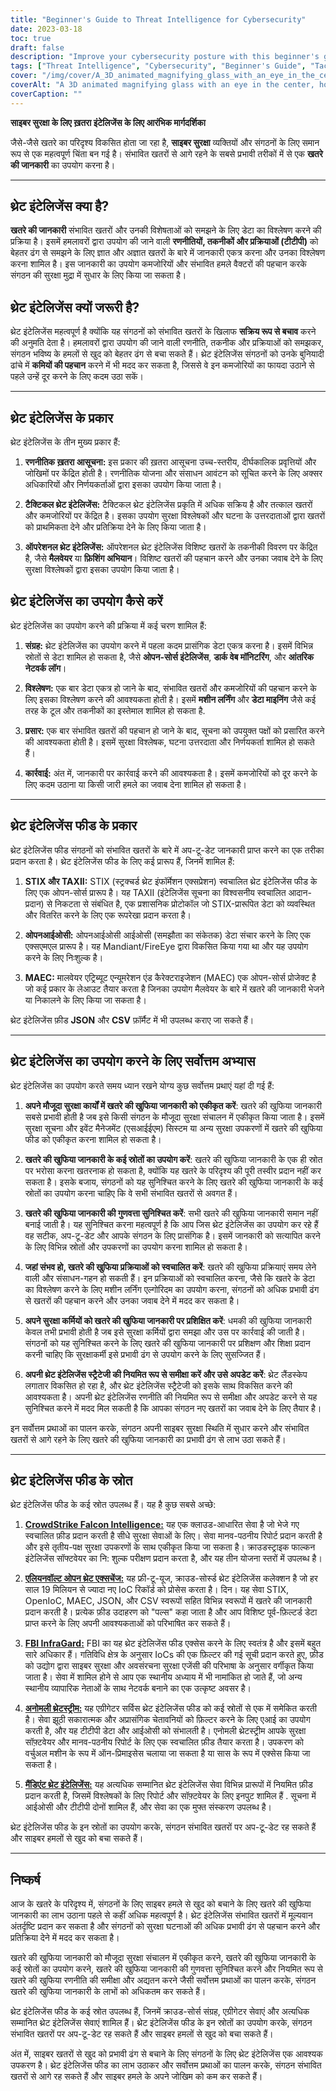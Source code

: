```yaml
---
title: "Beginner's Guide to Threat Intelligence for Cybersecurity"
date: 2023-03-18
toc: true
draft: false
description: "Improve your cybersecurity posture with this beginner's guide to threat intelligence and its importance."
tags: ["Threat Intelligence", "Cybersecurity", "Beginner's Guide", "Tactics", "Techniques", "Procedures", "Data Analysis", "Vulnerabilities", "Security Operations", "Machine Learning", "Data Mining", "Decision-Making", "Automation", "Community", "Dark Web Monitoring", "Internal Network Logs", "Incident Response", "Phishing Campaigns", "Malware", "Strategic Planning"]
cover: "/img/cover/A_3D_animated_magnifying_glass_with_an_eye_in_the_center.png"
coverAlt: "A 3D animated magnifying glass with an eye in the center, hovering over a binary code background."
coverCaption: ""
---
```

 **साइबर सुरक्षा के लिए ख़तरा इंटेलिजेंस के लिए आरंभिक मार्गदर्शिका**  जैसे-जैसे खतरे का परिदृश्य विकसित होता जा रहा है, **साइबर सुरक्षा** व्यक्तियों और संगठनों के लिए समान रूप से एक महत्वपूर्ण चिंता बन गई है। संभावित खतरों से आगे रहने के सबसे प्रभावी तरीकों में से एक **खतरे की जानकारी** का उपयोग करना है।  _____  ## थ्रेट इंटेलिजेंस क्या है?  **खतरे की जानकारी** संभावित खतरों और उनकी विशेषताओं को समझने के लिए डेटा का विश्लेषण करने की प्रक्रिया है। इसमें हमलावरों द्वारा उपयोग की जाने वाली **रणनीतियों, तकनीकों और प्रक्रियाओं (टीटीपी)** को बेहतर ढंग से समझने के लिए ज्ञात और अज्ञात खतरों के बारे में जानकारी एकत्र करना और उनका विश्लेषण करना शामिल है। इस जानकारी का उपयोग कमजोरियों और संभावित हमले वैक्टरों की पहचान करके संगठन की सुरक्षा मुद्रा में सुधार के लिए किया जा सकता है।  ## थ्रेट इंटेलिजेंस क्यों जरूरी है?  थ्रेट इंटेलिजेंस महत्वपूर्ण है क्योंकि यह संगठनों को संभावित खतरों के खिलाफ **सक्रिय रूप से बचाव** करने की अनुमति देता है। हमलावरों द्वारा उपयोग की जाने वाली रणनीति, तकनीक और प्रक्रियाओं को समझकर, संगठन भविष्य के हमलों से खुद को बेहतर ढंग से बचा सकते हैं। थ्रेट इंटेलिजेंस संगठनों को उनके बुनियादी ढांचे में **कमियों की पहचान** करने में भी मदद कर सकता है, जिससे वे इन कमजोरियों का फायदा उठाने से पहले उन्हें दूर करने के लिए कदम उठा सकें।  _____  ## थ्रेट इंटेलिजेंस के प्रकार  थ्रेट इंटेलिजेंस के तीन मुख्य प्रकार हैं:  1. **रणनीतिक ख़तरा आसूचना:** इस प्रकार की ख़तरा आसूचना उच्च-स्तरीय, दीर्घकालिक प्रवृत्तियों और जोखिमों पर केंद्रित होती है। रणनीतिक योजना और संसाधन आवंटन को सूचित करने के लिए अक्सर अधिकारियों और निर्णयकर्ताओं द्वारा इसका उपयोग किया जाता है।  2. **टैक्टिकल थ्रेट इंटेलिजेंस:** टैक्टिकल थ्रेट इंटेलिजेंस प्रकृति में अधिक सक्रिय है और तत्काल खतरों और कमजोरियों पर केंद्रित है। इसका उपयोग सुरक्षा विश्लेषकों और घटना के उत्तरदाताओं द्वारा खतरों को प्राथमिकता देने और प्रतिक्रिया देने के लिए किया जाता है।  3. **ऑपरेशनल थ्रेट इंटेलिजेंस:** ऑपरेशनल थ्रेट इंटेलिजेंस विशिष्ट खतरों के तकनीकी विवरण पर केंद्रित है, जैसे **मैलवेयर** या **फ़िशिंग अभियान**। विशिष्ट खतरों की पहचान करने और उनका जवाब देने के लिए सुरक्षा विश्लेषकों द्वारा इसका उपयोग किया जाता है।  ## थ्रेट इंटेलिजेंस का उपयोग कैसे करें  थ्रेट इंटेलिजेंस का उपयोग करने की प्रक्रिया में कई चरण शामिल हैं:  1. **संग्रह:** थ्रेट इंटेलिजेंस का उपयोग करने में पहला कदम प्रासंगिक डेटा एकत्र करना है। इसमें विभिन्न स्रोतों से डेटा शामिल हो सकता है, जैसे **ओपन-सोर्स इंटेलिजेंस**, **डार्क वेब मॉनिटरिंग**, और **आंतरिक नेटवर्क लॉग**।  2. **विश्लेषण:** एक बार डेटा एकत्र हो जाने के बाद, संभावित खतरों और कमजोरियों की पहचान करने के लिए इसका विश्लेषण करने की आवश्यकता होती है। इसमें **मशीन लर्निंग** और **डेटा माइनिंग** जैसे कई तरह के टूल और तकनीकों का इस्तेमाल शामिल हो सकता है.  3. **प्रसार:** एक बार संभावित खतरों की पहचान हो जाने के बाद, सूचना को उपयुक्त पक्षों को प्रसारित करने की आवश्यकता होती है। इसमें सुरक्षा विश्लेषक, घटना उत्तरदाता और निर्णयकर्ता शामिल हो सकते हैं।  4. **कार्रवाई:** अंत में, जानकारी पर कार्रवाई करने की आवश्यकता है। इसमें कमजोरियों को दूर करने के लिए कदम उठाना या किसी जारी हमले का जवाब देना शामिल हो सकता है।  _____  ## थ्रेट इंटेलिजेंस फीड के प्रकार  थ्रेट इंटेलिजेंस फीड संगठनों को संभावित खतरों के बारे में अप-टू-डेट जानकारी प्राप्त करने का एक तरीका प्रदान करता है। थ्रेट इंटेलिजेंस फीड के लिए कई प्रारूप हैं, जिनमें शामिल हैं:  1. **STIX और TAXII:** STIX (स्ट्रक्चर्ड थ्रेट इंफॉर्मेशन एक्सप्रेशन) स्वचालित थ्रेट इंटेलिजेंस फीड के लिए एक ओपन-सोर्स प्रारूप है। यह TAXII (इंटेलिजेंस सूचना का विश्वसनीय स्वचालित आदान-प्रदान) से निकटता से संबंधित है, एक प्रशासनिक प्रोटोकॉल जो STIX-प्रारूपित डेटा को व्यवस्थित और वितरित करने के लिए एक रूपरेखा प्रदान करता है।  2. **ओपनआईओसी:** ओपनआईओसी आईओसी (समझौता का संकेतक) डेटा संचार करने के लिए एक एक्सएमएल प्रारूप है। यह Mandiant/FireEye द्वारा विकसित किया गया था और यह उपयोग करने के लिए निःशुल्क है।  3. **MAEC:** मालवेयर एट्रिब्यूट एन्यूमरेशन एंड कैरेक्टराइजेशन (MAEC) एक ओपन-सोर्स प्रोजेक्ट है जो कई प्रकार के लेआउट तैयार करता है जिनका उपयोग मैलवेयर के बारे में खतरे की जानकारी भेजने या निकालने के लिए किया जा सकता है।  थ्रेट इंटेलिजेंस फ़ीड **JSON** और **CSV** फ़ॉर्मैट में भी उपलब्ध कराए जा सकते हैं।  _____  ## थ्रेट इंटेलिजेंस का उपयोग करने के लिए सर्वोत्तम अभ्यास  थ्रेट इंटेलिजेंस का उपयोग करते समय ध्यान रखने योग्य कुछ सर्वोत्तम प्रथाएं यहां दी गई हैं:  1. **अपने मौजूदा सुरक्षा कार्यों में खतरे की खुफिया जानकारी को एकीकृत करें**: खतरे की खुफिया जानकारी सबसे प्रभावी होती है जब इसे किसी संगठन के मौजूदा सुरक्षा संचालन में एकीकृत किया जाता है। इसमें सुरक्षा सूचना और इवेंट मैनेजमेंट (एसआईईएम) सिस्टम या अन्य सुरक्षा उपकरणों में खतरे की खुफिया फीड को एकीकृत करना शामिल हो सकता है।  2. **खतरे की खुफिया जानकारी के कई स्रोतों का उपयोग करें**: खतरे की खुफिया जानकारी के एक ही स्रोत पर भरोसा करना खतरनाक हो सकता है, क्योंकि यह खतरे के परिदृश्य की पूरी तस्वीर प्रदान नहीं कर सकता है। इसके बजाय, संगठनों को यह सुनिश्चित करने के लिए खतरे की खुफिया जानकारी के कई स्रोतों का उपयोग करना चाहिए कि वे सभी संभावित खतरों से अवगत हैं।  3. **खतरे की खुफिया जानकारी की गुणवत्ता सुनिश्चित करें**: सभी खतरे की खुफिया जानकारी समान नहीं बनाई जाती है। यह सुनिश्चित करना महत्वपूर्ण है कि आप जिस थ्रेट इंटेलिजेंस का उपयोग कर रहे हैं वह सटीक, अप-टू-डेट और आपके संगठन के लिए प्रासंगिक है। इसमें जानकारी को सत्यापित करने के लिए विभिन्न स्रोतों और उपकरणों का उपयोग करना शामिल हो सकता है।  4. **जहां संभव हो, खतरे की खुफिया प्रक्रियाओं को स्वचालित करें**: खतरे की खुफिया प्रक्रियाएं समय लेने वाली और संसाधन-गहन हो सकती हैं। इन प्रक्रियाओं को स्वचालित करना, जैसे कि खतरे के डेटा का विश्लेषण करने के लिए मशीन लर्निंग एल्गोरिदम का उपयोग करना, संगठनों को अधिक प्रभावी ढंग से खतरों की पहचान करने और उनका जवाब देने में मदद कर सकता है।  5. **अपने सुरक्षा कर्मियों को खतरे की खुफिया जानकारी पर प्रशिक्षित करें**: धमकी की खुफिया जानकारी केवल तभी प्रभावी होती है जब इसे सुरक्षा कर्मियों द्वारा समझा और उस पर कार्रवाई की जाती है। संगठनों को यह सुनिश्चित करने के लिए खतरे की खुफिया जानकारी पर प्रशिक्षण और शिक्षा प्रदान करनी चाहिए कि सुरक्षाकर्मी इसे प्रभावी ढंग से उपयोग करने के लिए सुसज्जित हैं।  6. **अपनी थ्रेट इंटेलिजेंस स्ट्रैटेजी की नियमित रूप से समीक्षा करें और उसे अपडेट करें**: थ्रेट लैंडस्केप लगातार विकसित हो रहा है, और थ्रेट इंटेलिजेंस स्ट्रैटेजी को इसके साथ विकसित करने की आवश्यकता है। अपनी थ्रेट इंटेलिजेंस रणनीति की नियमित रूप से समीक्षा और अपडेट करने से यह सुनिश्चित करने में मदद मिल सकती है कि आपका संगठन नए खतरों का जवाब देने के लिए तैयार है।  इन सर्वोत्तम प्रथाओं का पालन करके, संगठन अपनी साइबर सुरक्षा स्थिति में सुधार करने और संभावित खतरों से आगे रहने के लिए खतरे की खुफिया जानकारी का प्रभावी ढंग से लाभ उठा सकते हैं।  _____  ## थ्रेट इंटेलिजेंस फीड के स्रोत  थ्रेट इंटेलिजेंस फीड के कई स्रोत उपलब्ध हैं। यह है कुछ सबसे अच्छे:  1. [**CrowdStrike Falcon Intelligence:**](https://www.crowdstrike.com/products/threat-intelligence/falcon-intelligence-automated-intelligence/) यह एक क्लाउड-आधारित सेवा है जो भेजे गए स्वचालित फ़ीड प्रदान करती है सीधे सुरक्षा सेवाओं के लिए। सेवा मानव-पठनीय रिपोर्ट प्रदान करती है और इसे तृतीय-पक्ष सुरक्षा उपकरणों के साथ एकीकृत किया जा सकता है। क्राउडस्ट्राइक फाल्कन इंटेलिजेंस सॉफ्टवेयर का नि: शुल्क परीक्षण प्रदान करता है, और यह तीन योजना स्तरों में उपलब्ध है।  2. [**एलियनवॉल्ट ओपन थ्रेट एक्सचेंज:**](https://otx.alienvault.com/) यह फ्री-टू-यूज, क्राउड-सोर्स्ड थ्रेट इंटेलिजेंस कलेक्शन है जो हर साल 19 मिलियन से ज्यादा नए IoC रिकॉर्ड को प्रोसेस करता है। दिन। यह सेवा STIX, OpenIoC, MAEC, JSON, और CSV स्वरूपों सहित विभिन्न स्वरूपों में खतरे की जानकारी प्रदान करती है। प्रत्येक फ़ीड उदाहरण को "पल्स" कहा जाता है और आप विशिष्ट पूर्व-फ़िल्टर्ड डेटा प्राप्त करने के लिए अपनी आवश्यकताओं को परिभाषित कर सकते हैं।  3. [**FBI InfraGard:**](https://www.infragard.org/) FBI का यह थ्रेट इंटेलिजेंस फीड एक्सेस करने के लिए स्वतंत्र है और इसमें बहुत सारे अधिकार हैं। गतिविधि क्षेत्र के अनुसार IoCs की एक फ़िल्टर की गई सूची प्रदान करते हुए, फ़ीड को उद्योग द्वारा साइबर सुरक्षा और अवसंरचना सुरक्षा एजेंसी की परिभाषा के अनुसार वर्गीकृत किया जाता है। सेवा में शामिल होने से आप एक स्थानीय अध्याय में भी नामांकित हो जाते हैं, जो अन्य स्थानीय व्यापारिक नेताओं के साथ नेटवर्क बनाने का एक उत्कृष्ट अवसर है।  4. [**अनोमली थ्रेटस्ट्रीम:**](https://www.anomali.com/products/threatstream) यह एग्रीगेटर सर्विस थ्रेट इंटेलिजेंस फीड को कई स्रोतों से एक में समेकित करती है। सेवा झूठी सकारात्मक और अप्रासंगिक चेतावनियों को फ़िल्टर करने के लिए एआई का उपयोग करती है, और यह टीटीपी डेटा और आईओसी को संभालती है। एनोमली थ्रेटस्ट्रीम आपके सुरक्षा सॉफ़्टवेयर और मानव-पठनीय रिपोर्ट के लिए एक स्वचालित फ़ीड तैयार करता है। उपकरण को वर्चुअल मशीन के रूप में ऑन-प्रिमाइसेस चलाया जा सकता है या सास के रूप में एक्सेस किया जा सकता है।  5. [**मैंडिएंट थ्रेट इंटेलिजेंस:**](https://www.mandiant.com/advantage/threat-intelligence) यह अत्यधिक सम्मानित थ्रेट इंटेलिजेंस सेवा विभिन्न प्रारूपों में नियमित फ़ीड प्रदान करती है, जिसमें विश्लेषकों के लिए रिपोर्ट और सॉफ़्टवेयर के लिए इनपुट शामिल हैं . सूचना में आईओसी और टीटीपी दोनों शामिल हैं, और सेवा का एक मुफ्त संस्करण उपलब्ध है।  थ्रेट इंटेलिजेंस फीड के इन स्रोतों का उपयोग करके, संगठन संभावित खतरों पर अप-टू-डेट रह सकते हैं और साइबर हमलों से खुद को बचा सकते हैं।  _____  ## निष्कर्ष आज के खतरे के परिदृश्य में, संगठनों के लिए साइबर हमले से खुद को बचाने के लिए खतरे की खुफिया जानकारी का लाभ उठाना पहले से कहीं अधिक महत्वपूर्ण है। थ्रेट इंटेलिजेंस संभावित खतरों में मूल्यवान अंतर्दृष्टि प्रदान कर सकता है और संगठनों को सुरक्षा घटनाओं की अधिक प्रभावी ढंग से पहचान करने और प्रतिक्रिया देने में मदद कर सकता है।  खतरे की खुफिया जानकारी को मौजूदा सुरक्षा संचालन में एकीकृत करने, खतरे की खुफिया जानकारी के कई स्रोतों का उपयोग करने, खतरे की खुफिया जानकारी की गुणवत्ता सुनिश्चित करने और नियमित रूप से खतरे की खुफिया रणनीति की समीक्षा और अद्यतन करने जैसी सर्वोत्तम प्रथाओं का पालन करके, संगठन खतरे की खुफिया जानकारी के लाभों को अधिकतम कर सकते हैं।  थ्रेट इंटेलिजेंस फीड के कई स्रोत उपलब्ध हैं, जिनमें क्राउड-सोर्स संग्रह, एग्रीगेटर सेवाएं और अत्यधिक सम्मानित थ्रेट इंटेलिजेंस सेवाएं शामिल हैं। थ्रेट इंटेलिजेंस फीड के इन स्रोतों का उपयोग करके, संगठन संभावित खतरों पर अप-टू-डेट रह सकते हैं और साइबर हमलों से खुद को बचा सकते हैं।  अंत में, साइबर खतरों से खुद को प्रभावी ढंग से बचाने के लिए संगठनों के लिए थ्रेट इंटेलिजेंस एक आवश्यक उपकरण है। थ्रेट इंटेलिजेंस फीड का लाभ उठाकर और सर्वोत्तम प्रथाओं का पालन करके, संगठन संभावित खतरों से आगे रह सकते हैं और साइबर हमले के अपने जोखिम को कम कर सकते हैं।